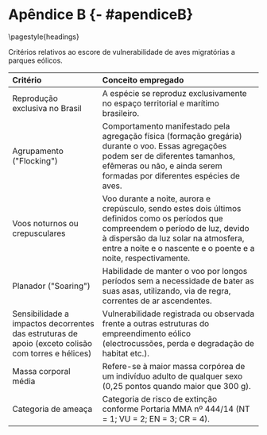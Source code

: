 <style> {
    margin: auto;
}
</style>





# Apêndice B {- #apendiceB}

\pagestyle{headings}



Critérios relativos ao escore de vulnerabilidade de aves migratórias a parques eólicos.  


<table class="table table-striped table-hover table-condensed table-responsive" style="width: auto !important; margin-left: auto; margin-right: auto;">
 <thead>
  <tr>
   <th style="text-align:left;"> Critério </th>
   <th style="text-align:left;"> Conceito empregado </th>
  </tr>
 </thead>
<tbody>
  <tr>
   <td style="text-align:left;width: 5cm; "> Reprodução exclusiva no Brasil </td>
   <td style="text-align:left;width: 10cm; "> A espécie se reproduz exclusivamente no espaço territorial e marítimo brasileiro. </td>
  </tr>
  <tr>
   <td style="text-align:left;width: 5cm; "> Agrupamento ("Flocking") </td>
   <td style="text-align:left;width: 10cm; "> Comportamento manifestado pela agregação física (formação gregária) durante o voo. Essas agregações podem ser de diferentes tamanhos, efêmeras ou não, e ainda serem formadas por diferentes espécies de aves. </td>
  </tr>
  <tr>
   <td style="text-align:left;width: 5cm; "> Voos noturnos ou crepusculares </td>
   <td style="text-align:left;width: 10cm; "> Voo durante a noite, aurora e crepúsculo, sendo estes dois últimos definidos como os períodos que compreendem o período de luz, devido à dispersão da luz solar na atmosfera, entre a noite e o nascente e o poente e a noite, respectivamente. </td>
  </tr>
  <tr>
   <td style="text-align:left;width: 5cm; "> Planador ("Soaring") </td>
   <td style="text-align:left;width: 10cm; "> Habilidade de manter o voo por longos períodos sem a necessidade de bater as suas asas, utilizando, via de regra, correntes de ar ascendentes. </td>
  </tr>
  <tr>
   <td style="text-align:left;width: 5cm; "> Sensibilidade a impactos decorrentes das estruturas de apoio (exceto colisão com torres e hélices) </td>
   <td style="text-align:left;width: 10cm; "> Vulnerabilidade registrada ou observada frente a outras estruturas do empreendimento eólico (electrocussões, perda e degradação de habitat etc.). </td>
  </tr>
  <tr>
   <td style="text-align:left;width: 5cm; "> Massa corporal média </td>
   <td style="text-align:left;width: 10cm; "> Refere-se à maior massa corpórea de um indivíduo adulto de qualquer sexo (0,25 pontos quando maior que 300 g). </td>
  </tr>
  <tr>
   <td style="text-align:left;width: 5cm; "> Categoria de ameaça </td>
   <td style="text-align:left;width: 10cm; "> Categoria de risco de extinção conforme Portaria MMA nº 444/14 (NT = 1; VU = 2; EN = 3; CR = 4). </td>
  </tr>
</tbody>
</table>





